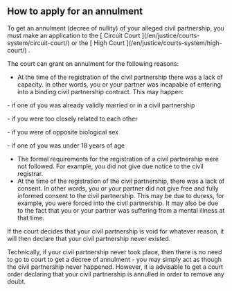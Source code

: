 ##  How to apply for an annulment

To get an annulment (decree of nullity) of your alleged civil partnership, you
must make an application to the [ Circuit Court ](/en/justice/courts-
system/circuit-court/) or the [ High Court ](/en/justice/courts-system/high-
court/) .

The court can grant an annulment for the following reasons:

  * At the time of the registration of the civil partnership there was a lack of capacity. In other words, you or your partner was incapable of entering into a binding civil partnership contract. This may happen: 

\- if one of you was already validly married or in a civil partnership

\- if you were too closely related to each other

\- if you were of opposite biological sex

\- if one of you was under 18 years of age

  * The formal requirements for the registration of a civil partnership were not followed. For example, you did not give due notice to the civil registrar. 
  * At the time of the registration of the civil partnership, there was a lack of consent. In other words, you or your partner did not give free and fully informed consent to the civil partnership. This may be due to duress, for example, you were forced into the civil partnership. It may also be due to the fact that you or your partner was suffering from a mental illness at that time. 

If the court decides that your civil partnership is void for whatever reason,
it will then declare that your civil partnership never existed.

Technically, if your civil partnership never took place, then there is no need
to go to court to get a decree of annulment - you may simply act as though the
civil partnership never happened. However, it is advisable to get a court
order declaring that your civil partnership is annulled in order to remove any
doubt.  
